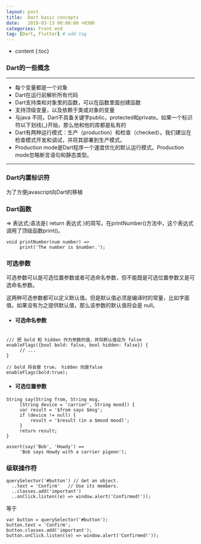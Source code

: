 ```yaml
---
layout: post
title:  Dart basic concepts
date:   2019-03-13 00:00:00 +0300
categories: Front end
tag: [Dart, Flutter] # add tag
---
```


* content
{:toc}

### Dart的一些概念
---
- 每个变量都是一个对象
- Dart在运行前解析所有代码
- Dart支持类和对象里的函数，可以在函数里面创建函数
- 支持顶级变量，以及依赖于类或对象的变量
- 与java 不同，Dart不具备关键字public，protected和private。如果一个标识符以下划线(_)开始，那么他和他的库都是私有的
- Dart有两种运行模式：生产（production）和检查（checked）。我们建议在检查模式开发和调试，并将其部署到生产模式。
- Production mode是Dart程序一个速度优化的默认运行模式。Production mode忽略断言语句和静态类型。
--- 

### Dart内置标识符
为了方便javascript向Dart的移植


### Dart函数
  => 表达式;语法是{ return 表达式 }的简写。在printNumber()方法中，这个表达式调用了顶级函数print()。
```
void printNumber(num number) =>
     print('The number is $number.');
```

### 可选参数
可选参数可以是可选位置参数或者可选命名参数，但不能既是可选位置参数又是可选命名参数。

这两种可选参数都可以定义默认值。但是默认值必须是编译时的常量，比如字面值。如果没有为之提供默认值，那么该参数的默认值将会是 null。
- #### 可选命名参数

```

/// 把 bold 和 hidden 作为参数的值，并将默认值设为 false
enableFlags({bool bold: false, bool hidden: false}) {
     // ...
}

// bold 将会是 true， hidden 则是false
enableFlags(bold:true);

```
- #### 可选位置参数

```
String say(String from, String msg,
     [String device = 'carrier', String mood]) {
     var result = '$from says $msg';
     if (device != null) {
         result = '$result (in a $mood mood)';
     }
     return result;
}

assert(say('Bob', 'Howdy') == 
     'Bob says Howdy with a carrier pigeon');
```

### 级联操作符
```
querySelector('#button') // Get an object.
  ..text = 'Confirm'   // Use its members.
  ..classes.add('important')
  ..onClick.listen((e) => window.alert('Confirmed!'));
```
等于
```
var button = querySelector('#button');
button.text = 'Confirm';
button.classes.add('important');
button.onClick.listen((e) => window.alert('Confirmed!'));
```
